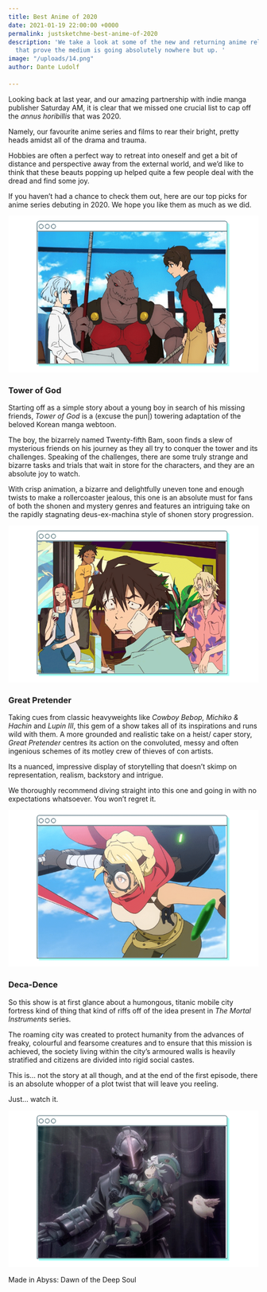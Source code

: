 ```yaml
---
title: Best Anime of 2020
date: 2021-01-19 22:00:00 +0000
permalink: justsketchme-best-anime-of-2020
description: 'We take a look at some of the new and returning anime released in 2020
  that prove the medium is going absolutely nowhere but up. '
image: "/uploads/14.png"
author: Dante Ludolf

---
```

Looking back at last year, and our amazing partnership with indie manga publisher Saturday AM, it is clear that we missed one crucial list to cap off the _annus horibillis_ that was 2020.

Namely, our favourite anime series and films to rear their bright, pretty heads amidst all of the drama and trauma.

Hobbies are often a perfect way to retreat into oneself and get a bit of distance and perspective away from the external world, and we’d like to think that these beauts popping up helped quite a few people deal with the dread and find some joy.

If you haven’t had a chance to check them out, here are our top picks for anime series debuting in 2020. We hope you like them as much as we did.

![](/uploads/12-1.png)

### Tower of God

Starting off as a simple story about a young boy in search of his missing friends, _Tower of God_ is a (excuse the pun|) towering adaptation of the beloved Korean manga webtoon.

The boy, the bizarrely named Twenty-fifth Bam, soon finds a slew of mysterious friends on his journey as they all try to conquer the tower and its challenges. Speaking of the challenges, there are some truly strange and bizarre tasks and trials that wait in store for the characters, and they are an absolute joy to watch.

With crisp animation, a bizarre and delightfully uneven tone and enough twists to make a rollercoaster jealous, this one is an absolute must for fans of both the shonen and mystery genres and features an intriguing take on the rapidly stagnating deus-ex-machina style of shonen story progression.

![](/uploads/14.png)

### Great Pretender   

Taking cues from classic heavyweights like _Cowboy Bebop, Michiko & Hachin_ and _Lupin III_, this gem of a show takes all of its inspirations and runs wild with them. A more grounded and realistic take on a heist/ caper story, _Great Pretender_ centres its action on the convoluted, messy and often ingenious schemes of its motley crew of thieves of con artists.

Its a nuanced, impressive display of storytelling that doesn’t skimp on representation, realism, backstory and intrigue.

We thoroughly recommend diving straight into this one and going in with no expectations whatsoever. You won’t regret it.

![](/uploads/13-2.png)

### Deca-Dence

So this show is at first glance about a humongous, titanic mobile city fortress kind of thing that kind of riffs off of the idea present in _The Mortal Instruments_ series.

The roaming city was created to protect humanity from the advances of freaky, colourful and fearsome creatures and to ensure that this mission is achieved, the society living within the city’s armoured walls is heavily stratified and citizens are divided into rigid social castes.

This is… not the story at all though, and at the end of the first episode, there is an absolute whopper of a plot twist that will leave you reeling.

Just… watch it.

![](/uploads/11-1.png)

Made in Abyss: Dawn of the Deep Soul
